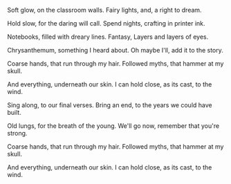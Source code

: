 Soft glow,
on the classroom walls.
Fairy lights,
and, a right to dream.

Hold slow,
for the daring will call.
Spend nights,
crafting in printer ink.

Notebooks,
filled with dreary lines.
Fantasy,
Layers and layers of eyes.

Chrysanthemum,
something I heard about.
Oh maybe I'll,
add it to the story.

Coarse hands,
that run through my hair.
Followed myths,
that hammer at my skull.

And everything,
underneath our skin.
I can hold close,
as its cast, to the wind.

Sing along,
to our final verses.
Bring an end,
to the years we could have built.

Old lungs,
for the breath of the young.
We'll go now,
remember that you're strong.

Coarse hands,
that run through my hair.
Followed myths,
that hammer at my skull.

And everything,
underneath our skin.
I can hold close,
as its cast, to the wind.